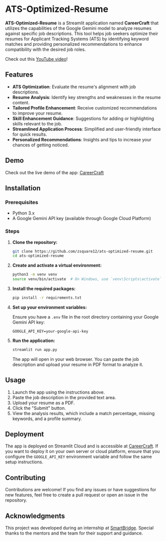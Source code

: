 # ATS-Optimized-Resume

**ATS-Optimized-Resume** is a Streamlit application named **CareerCraft** that utilizes the capabilities of the Google Gemini model to analyze resumes against specific job descriptions. This tool helps job seekers optimize their resumes for Applicant Tracking Systems (ATS) by identifying keyword matches and providing personalized recommendations to enhance compatibility with the desired job roles.


Check out this [YouTube video](https://www.youtube.com/embed/-C5RDNQNT1c?si=cLZkwtrf2WuIh2ji)!


## Features

- **ATS Optimization**: Evaluate the resume's alignment with job descriptions.
- **Resume Analysis**: Identify key strengths and weaknesses in the resume content.
- **Tailored Profile Enhancement**: Receive customized recommendations to improve your resume.
- **Skill Enhancement Guidance**: Suggestions for adding or highlighting skills relevant to the job.
- **Streamlined Application Process**: Simplified and user-friendly interface for quick results.
- **Personalized Recommendations**: Insights and tips to increase your chances of getting noticed.

## Demo

Check out the live demo of the app: [CareerCraft](https://career-craft.azurewebsites.net/)

## Installation

### Prerequisites

- Python 3.x
- A Google Gemini API key (available through Google Cloud Platform)

### Steps

1. **Clone the repository:**

   ```bash
   git clone https://github.com/zsquare12/ats-optimized-resume.git
   cd ats-optimized-resume
   ```

2. **Create and activate a virtual environment:**

   ```bash
   python3 -m venv venv
   source venv/bin/activate  # On Windows, use `venv\Scripts\activate`
   ```

3. **Install the required packages:**

   ```bash
   pip install -r requirements.txt
   ```

4. **Set up your environment variables:**

   Ensure you have a `.env` file in the root directory containing your Google Gemini API key:

   ```env
   GOOGLE_API_KEY=your-google-api-key
   ```

5. **Run the application:**

   ```bash
   streamlit run app.py
   ```

   The app will open in your web browser. You can paste the job description and upload your resume in PDF format to analyze it.

## Usage

1. Launch the app using the instructions above.
2. Paste the job description in the provided text area.
3. Upload your resume as a PDF.
4. Click the "Submit" button.
5. View the analysis results, which include a match percentage, missing keywords, and a profile summary.

## Deployment

The app is deployed on Streamlit Cloud and is accessible at [CareerCraft](https://career-craft.streamlit.app/). If you want to deploy it on your own server or cloud platform, ensure that you configure the `GOOGLE_API_KEY` environment variable and follow the same setup instructions.

## Contributing

Contributions are welcome! If you find any issues or have suggestions for new features, feel free to create a pull request or open an issue in the repository.

## Acknowledgments

This project was developed during an internship at [SmartBridge](https://www.linkedin.com/company/smartbridge/mycompany/verification/). Special thanks to the mentors and the team for their support and guidance. 
